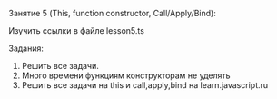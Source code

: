 Занятие 5 (This, function constructor, Call/Apply/Bind):

Изучить ссылки в файле lesson5.ts

Задания:
1) Решить все задачи.
2) Много времени функциям конструкторам не уделять
3) Решить все задачи на this и call,apply,bind на learn.javascript.ru 